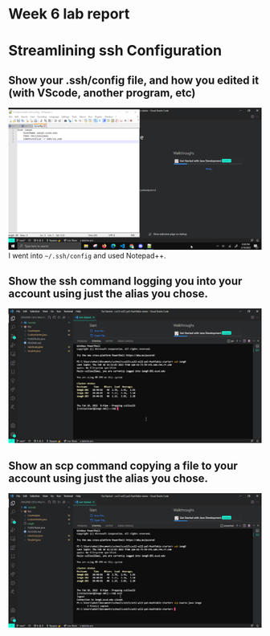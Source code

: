 # Week 6 lab report
# Streamlining ssh Configuration

Show your .ssh/config file, and how you edited it (with VScode, another program, etc)
-
![](./lab6img/a.png)
I went into `~/.ssh/config` and used Notepad++.

Show the ssh command logging you into your account using just the alias you chose.
-
![](./lab6img/b.png)

Show an scp command copying a file to your account using just the alias you chose.
-
![](./lab6img/c.png)